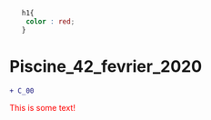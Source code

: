 
```css
   h1{
    color : red;
   }
```

<h1>Piscine_42_fevrier_2020</h1>

```diff
+ C_00
```
<font color="red">This is some text!</font>
